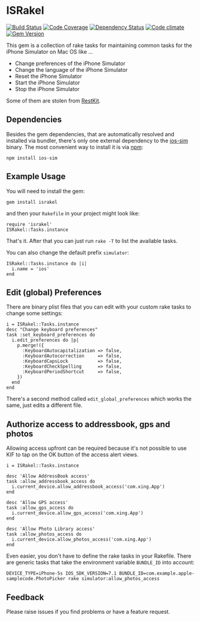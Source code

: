 # ISRakel

[![Build Status](http://img.shields.io/travis/xing/israkel/master.svg?style=flat-square)](https://travis-ci.org/xing/israkel)
[![Code Coverage](http://img.shields.io/coveralls/xing/israkel.svg?style=flat-square)](https://coveralls.io/r/xing/israkel)
[![Dependency Status](https://www.versioneye.com/user/projects/5444b70c53acfa4b0f0000cf/badge.svg?style=flat-square)](https://www.versioneye.com/user/projects/5444b70c53acfa4b0f0000cf)
[![Code climate](http://img.shields.io/codeclimate/github/xing/israkel.svg?style=flat-square)](https://codeclimate.com/github/xing/israkel)
[![Gem Version](http://img.shields.io/gem/v/israkel.svg?style=flat-square)](https://rubygems.org/gems/israkel)


This gem is a collection of rake tasks for maintaining common tasks
for the iPhone Simulator on Mac OS like ...

* Change preferences of the iPhone Simulator
* Change the language of the iPhone Simulator
* Reset the iPhone Simulator
* Start the iPhone Simulator
* Stop the iPhone Simulator

Some of them are stolen from [RestKit](https://github.com/RestKit/RestKit).

## Dependencies

Besides the gem dependencies, that are automatically resolved and
installed via bundler, there's only one external dependency to the
[ios-sim](https://github.com/phonegap/ios-sim) binary. The most
convenient way to install it is via
[npm](https://www.npmjs.org/package/ios-sim):

    npm install ios-sim

## Example Usage

You will need to install the gem:

	gem install israkel

and then your `Rakefile` in your project might look like:

	require 'israkel'
    ISRakel::Tasks.instance

That's it. After that you can just run `rake -T` to list the available tasks.

You can also change the default prefix `simulator`:

    ISRakel::Tasks.instance do |i|
      i.name = 'ios'
    end

## Edit (global) Preferences

There are binary plist files that you can edit with your custom rake
tasks to change some settings:

    i = ISRakel::Tasks.instance
    desc "Change keyboard preferences"
    task :set_keyboard_preferences do
      i.edit_preferences do |p|
        p.merge!({
          :KeyboardAutocapitalization => false,
          :KeyboardAutocorrection     => false,
          :KeyboardCapsLock           => false,
          :KeyboardCheckSpelling      => false,
          :KeyboardPeriodShortcut     => false,
        })
      end
    end

There's a second method called `edit_global_preferences` which works
the same, just edits a different file.

## Authorize access to addressbook, gps and photos

Allowing access upfront can be required because it's not possible
to use KIF to tap on the OK button of the access alert views.

    i = ISRakel::Tasks.instance

    desc 'Allow AddressBook access'
    task :allow_addressbook_access do
      i.current_device.allow_addressbook_access('com.xing.App')
    end

    desc 'Allow GPS access'
    task :allow_gps_access do
      i.current_device.allow_gps_access('com.xing.App')
    end

    desc 'Allow Photo Library access'
    task :allow_photos_access do
      i.current_device.allow_photos_access('com.xing.App')
    end

Even easier, you don't have to define the rake tasks in your Rakefile.
There are generic tasks that take the environment variable `BUNDLE_ID`
into account:

    DEVICE_TYPE=iPhone-5s IOS_SDK_VERSION=7.1 BUNDLE_ID=com.example.apple-samplecode.PhotoPicker rake simulator:allow_photos_access

## Feedback

Please raise issues if you find problems or have a feature request.
